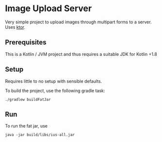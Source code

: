# Image Upload Server

Very simple project to upload images through multipart forms to a server.
Uses [ktor](https://ktor.io/).

## Prerequisites

This is a Kotlin / JVM project and thus requires a suitable JDK for Kotlin +1.8

## Setup

Requires little to no setup with sensible defaults.

To build the project, use the following gradle task:

```shell
./gradlew buildFatJar
```

## Run

To run the fat jar, use

```shell
java -jar build/libs/ius-all.jar
```
